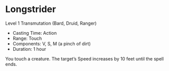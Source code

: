 # Longstrider
Level 1 Transmutation (Bard, Druid, Ranger)

- Casting Time: Action
- Range: Touch
- Components: V, S, M (a pinch of dirt)
- Duration: 1 hour

You touch a creature. The target’s Speed increases by 10 feet until the spell ends.
